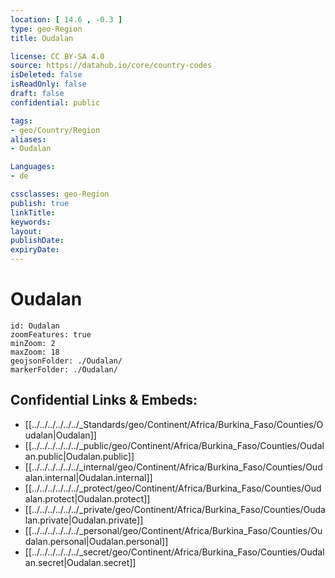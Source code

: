 ```yaml
---
location: [ 14.6 , -0.3 ] 
type: geo-Region
title: Oudalan

license: CC BY-SA 4.0
source: https://datahub.io/core/country-codes
isDeleted: false
isReadOnly: false
draft: false
confidential: public

tags:
- geo/Country/Region
aliases:
- Oudalan

Languages:
- de

cssclasses: geo-Region
publish: true
linkTitle: 
keywords: 
layout: 
publishDate: 
expiryDate: 
---
```


# Oudalan

```leaflet
id: Oudalan
zoomFeatures: true 
minZoom: 2 
maxZoom: 18
geojsonFolder: ./Oudalan/
markerFolder: ./Oudalan/
```


## Confidential Links & Embeds: 
- [[../../../../../../_Standards/geo/Continent/Africa/Burkina_Faso/Counties/Oudalan|Oudalan]] 
- [[../../../../../../_public/geo/Continent/Africa/Burkina_Faso/Counties/Oudalan.public|Oudalan.public]] 
- [[../../../../../../_internal/geo/Continent/Africa/Burkina_Faso/Counties/Oudalan.internal|Oudalan.internal]] 
- [[../../../../../../_protect/geo/Continent/Africa/Burkina_Faso/Counties/Oudalan.protect|Oudalan.protect]] 
- [[../../../../../../_private/geo/Continent/Africa/Burkina_Faso/Counties/Oudalan.private|Oudalan.private]] 
- [[../../../../../../_personal/geo/Continent/Africa/Burkina_Faso/Counties/Oudalan.personal|Oudalan.personal]] 
- [[../../../../../../_secret/geo/Continent/Africa/Burkina_Faso/Counties/Oudalan.secret|Oudalan.secret]] 

